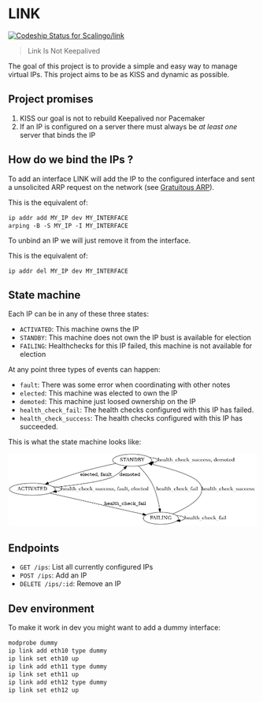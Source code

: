 # LINK
[ ![Codeship Status for Scalingo/link](https://app.codeship.com/projects/9487cd90-a499-0136-2a21-42361f54bfcf/status?branch=master)](https://app.codeship.com/projects/307806)

> Link Is Not Keepalived

The goal of this project is to provide a simple and easy way to manage virtual
IPs. This project aims to be as KISS and dynamic as possible.

## Project promises

1. KISS our goal is not to rebuild Keepalived nor Pacemaker
1. If an IP is configured on a server there must always be *at least one* server that binds the IP

## How do we bind the IPs ?

To add an interface LINK will add the IP to the configured interface and sent a unsolicited ARP request on the network (see [Gratuitous ARP](https://wiki.wireshark.org/Gratuitous_ARP)).

This is the equivalent of:

```shell
ip addr add MY_IP dev MY_INTERFACE
arping -B -S MY_IP -I MY_INTERFACE
```

To unbind an IP we will just remove it from the interface.

This is the equivalent of:

```shell
ip addr del MY_IP dev MY_INTERFACE
```

## State machine

Each IP can be in any of these three states:

- `ACTIVATED`: This machine owns the IP
- `STANDBY`: This machine does not own the IP bust is available for election
- `FAILING`: Healthchecks for this IP failed, this machine is not available for election

At any point three types of events can happen:
- `fault`: There was some error when coordinating with other notes
- `elected`: This machine was elected to own the IP
- `demoted`: This machine just loosed ownership on the IP
- `health_check_fail`: The health checks configured with this IP has failed.
- `health_check_success`: The health checks configured with this IP has succeeded.


This is what the state machine looks like:

![Sate Machine](./state_machine.png)

## Endpoints

- `GET /ips`: List all currently configured IPs
- `POST /ips`: Add an IP
- `DELETE /ips/:id`: Remove an IP

## Dev environment

To make it work in dev you might want to add a dummy interface:

```
modprobe dummy
ip link add eth10 type dummy
ip link set eth10 up
ip link add eth11 type dummy
ip link set eth11 up
ip link add eth12 type dummy
ip link set eth12 up

```

